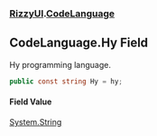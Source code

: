 ### [RizzyUI](RizzyUI 'RizzyUI').[CodeLanguage](RizzyUI.CodeLanguage 'RizzyUI.CodeLanguage')

## CodeLanguage.Hy Field

Hy programming language.

```csharp
public const string Hy = hy;
```

#### Field Value
[System.String](https://docs.microsoft.com/en-us/dotnet/api/System.String 'System.String')